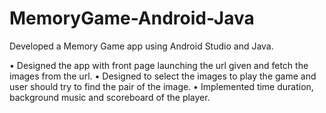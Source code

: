 # MemoryGame-Android-Java
Developed a Memory Game app using Android Studio and Java.

•	Designed the app with front page launching the url given and fetch the images from the url.
•	Designed to select the images to play the game and user should try to find the pair of the image.
•	Implemented time duration, background music and scoreboard of the player.

